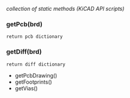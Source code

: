 *collection of static methods (KiCAD API scripts)*


### getPcb(brd)
	return pcb dictionary

### getDiff(brd)
	return diff dictionary

- getPcbDrawing()
- getFootprints()
- getVias()